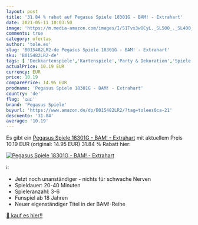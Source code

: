 ```yaml
---
layout: post
title: '31.84 % rabat auf Pegasus Spiele 18301G - BAM! - Extrahart'
date: 2021-05-11 10:03:50
image: 'https://m.media-amazon.com/images/I/51Tvx3wOCyL._SL500_._SL400_.jpg'
comments: true
category: ofertas
author: 'tole.es'
slug: 'B015482LR2-de Pegasus Spiele 18301G - BAM! - Extrahart'
sku: 'B015482LR2-de'
tags: [ 'Deckkartenspiele','Kartenspiele','Party & Dekoration','Spiele','Spielzeug','pegasus spiele', ]
actualPrice: 10.19 EUR
currency: EUR
price: 10.19
comparePrice: 14.95 EUR
prodname: 'Pegasus Spiele 18301G - BAM! - Extrahart'
country: 'de'
flag: '🇩🇪'
brand: 'Pegasus Spiele'
buyurl: 'https://www.amazon.de/dp/B015482LR2/?tag=tolees0ca-21'
descuento: '31.84'
average: '10.19'
---
```


Es gibt ein [Pegasus Spiele 18301G - BAM! - Extrahart](https://www.amazon.de/dp/B015482LR2/?tag=tolees0ca-21) mit aktuellem Preis 10.19 EUR (original: 14.95 EUR) 31.84 % Rabatt hier:

[![Pegasus Spiele 18301G - BAM! - Extrahart](https://m.media-amazon.com/images/I/51Tvx3wOCyL._SL500_._SL400_.jpg)](https://www.amazon.de/dp/B015482LR2/?tag=tolees0ca-21)

ℹ️:

- Jetzt noch unanständiger - nichts für schwache Nerven
- Spieldauer: 20-40 Minuten
- Spieleranzahl: 3-6
- Funspiel ab 18 Jahren
- Neuer eigenständiger Titel in der BAM!-Reihe

[🛒 kauf es hier!!](https://www.amazon.de/dp/B015482LR2/?tag=tolees0ca-21)
